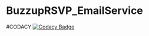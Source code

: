 # BuzzupRSVP_EmailService

#CODACY
[![Codacy Badge](https://api.codacy.com/project/badge/Grade/d06066590f5f4413abdaf56ca80fcbf6)](https://www.codacy.com/app/shrinivasshweta/BuzzupRSVP_EmailService?utm_source=github.com&amp;utm_medium=referral&amp;utm_content=shrinivasshweta/BuzzupRSVP_EmailService&amp;utm_campaign=Badge_Grade)
